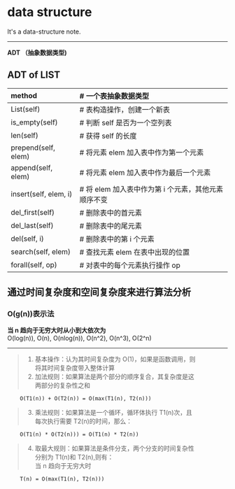 # data structure

It's a data-structure note.

---

**ADT （抽象数据类型)**

## ADT of LIST

| method                | # 一个表抽象数据类型                                |
| :-------------------- | :-------------------------------------------------- |
| List(self)            | # 表构造操作，创建一个新表                          |
| is_empty(self)        | # 判断 self 是否为一个空列表                        |
| len(self)             | # 获得 self 的长度                                  |
| prepend(self, elem)   | # 将元素 elem 加入表中作为第一个元素                |
| append(self, elem)    | # 将元素 elem 加入表中作为最后一个元素              |
| insert(self, elem, i) | # 将 elem 加入表中作为第 i 个元素，其他元素顺序不变 |
| del_first(self)       | # 删除表中的首元素                                  |
| del_last(self)        | # 删除表中的尾元素                                  |
| del(self, i)          | # 删除表中的第 i 个元素                             |
| search(self, elem)    | # 查找元素 elem 在表中出现的位置                    |
| forall(self, op)      | # 对表中的每个元素执行操作 op                       |

## 通过时间复杂度和空间复杂度来进行算法分析

### O(g(n))表示法

**当 n 趋向于无穷大时从小到大依次为**  
O(log(n)), O(n), O(nlog(n)), O(n^2), O(n^3), O(2^n)

---

> 1. 基本操作：认为其时间复杂度为 O(1)，如果是函数调用，则  
>    将其时间复杂度带入整体计算
> 2. 加法规则：如果算法是两个部分的顺序复合，其复杂度是这  
>    两部分的复杂性之和

        O(T1(n)) + O(T2(n)) = O(max(T1(n), T2(n)))

> 3. 乘法规则：如果算法是一个循环，循环体执行 T1(n)次，且  
>    每次执行需要 T2(n)的时间，那么：

        O(T1(n) * O(T2(n))) = O(T1(n) * T2(n))

> 4. 取最大规则：如果算法是条件分支，两个分支的时间复杂性  
>    分别为 T1(n)和 T2(n),则有：  
>    当 n 趋向于无穷大时

        T(n) = O(max(T1(n), T2(n)))
